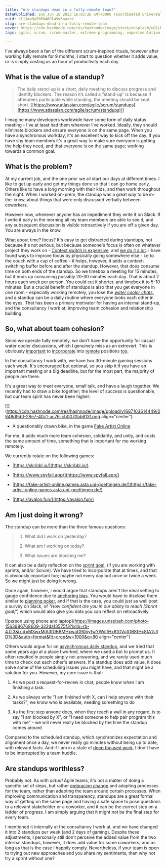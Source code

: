 ```yaml
---
title: "Are standups dead in a fully-remote team?"
datePublished: Sun Jun 18 2023 16:03:26 GMT+0000 (Coordinated Universal Time)
cuid: clj1ma9a5000409l49m5oaxre
slug: are-standups-dead-in-a-fully-remote-team
cover: https://cdn.hashnode.com/res/hashnode/image/stock/unsplash/wD1LRb9OeEo/upload/6708c9fa386b779a0bc572f57df6a22f.jpeg
tags: agile, scrum, scrum-master, extreme-programming, experimentation

---
```


I've always been a fan of the different scrum-inspired rituals, however after working fully remote for 9 months, I start to question whether it adds value, or is simply costing us an hour of productivity each day.

## What is the value of a standup?

> The daily stand-up is a short, daily meeting to discuss progress and identify blockers. The reason it’s called a “stand-up” is because if attendees participate while standing, the meeting should be kept short. \[[https://www.atlassian.com/agile/scrum/standups](https://www.atlassian.com/agile/scrum/standups)\]

I imagine many developers worldwide have some form of daily status meeting - I've at least had them wherever I've worked. Ideally, they should eliminate blockers and ensure everyone is on the same page. When you have a synchronous workday, it's an excellent way to kick off the day. If you have shy team members it's a great way to make sure everyone is getting the help they need, and that everyone is on the same page; working towards a common goal.

## What is the problem?

At my current job, and the one prior we all start our days at different times. I like to get up early and get my things done so that I can go home early. Others like to have a long morning with their kids, and then work throughout the night. When I worked on-prem, the standup was a great way to be in-the-know, about things that were only discussed verbally between coworkers.

However now, whenever anyone has an impediment they write it on Slack. If I write it early in the morning all my team members are able to see it, and any subsequent discussion is visible retroactively if you are off a given day. You are always in the know.

What about time? focus? It's easy to get distracted during standups, not because it's not serious, but because someone's focus is often on whatever project they work on - [Context switch is expensive](https://www.atlassian.com/blog/productivity/context-switching), and [we do it a lot](https://cutlefish.substack.com/p/tbm-4952-your-calendar-your-priorities). I have found ways to improve focus by physically going somewhere else - i.e to the couch with a cup of coffee - it helps, however, it adds a context-switching buffer before and after the standup. However, that does consume time on both ends of the standup. So we timebox a meeting for 15 minutes, but it ends up consuming possibly 20-30 minutes each day. That is about 2 hours each week per person. You could cut it shorter, and timebox it to 5-10 minutes. But a crucial benefit of standups is also that you get everyone in one room - especially working remotely, you lose the [*water cooler chats*](https://friday.app/p/water-cooler-talk), and a standup can be a daily routine where everyone looks each other in the eyes. That has been a primary motivator for having an internal stand-up, and the consultancy I work at; improving team cohesion and relationship building.

## So, what about team cohesion?

Since we operate fully remotely, we don't have the opportunity for casual water cooler discussions, which I genuinely miss as an extrovert. This is obviously [important](https://www.forbes.com/sites/forbestechcouncil/2021/01/19/cultivating-cohesion-in-remote-teams-tips-to-maintain-openness-and-productivity/) to [incorporate](https://www.forbes.com/sites/nicolebendaly/2020/03/20/your-team-is-now-working-remotely5-ways-to-strengthen-communication-and-team-cohesion-in-the-covid-19-world/) into [remote](https://www.invoiceberry.com/blog/how-to-foster-team-spirit-in-remote-teams/) positions [too](https://www.atlassian.com/blog/teamwork/the-importance-of-teamwork).

In the consultancy I work with, we have two 30-minute gaming sessions each week. It's encouraged but optional, so you skip it if you have an important meeting or a big deadline, but for the most part, the majority of people are there.

It's a great way to meet everyone, small talk, and have a laugh together. We recently had to draw a bike together; the level of success is questionable, but our team spirit has never been higher:

![](https://cdn.hashnode.com/res/hashnode/image/upload/v1687103614449/0848d9d0-29e7-40c1-ac76-cb0070bb613f.png align="center")

* A questionably drawn bike, in the game [Fake Artist Online](https://fake-artist-online.games.asta.uni-goettingen.de/)
    

For me, it adds much more team cohesion, solidarity, and unity, and costs the same amount of time, something that is important for me working remotely.

We currently rotate on the following games:

* [https://skribbl.io/](https://skribbl.io/)
    
* [https://www.spyfall.app/](https://www.spyfall.app/)
    
* [https://fake-artist-online.games.asta.uni-goettingen.de/](https://fake-artist-online.games.asta.uni-goettingen.de/)
    
* [https://avalon.fun/](https://avalon.fun/)
    

## Am I just doing it wrong?

The standup can be more than the three famous questions:

> 1. What did I work on yesterday?
>     
> 2. What am I working on today?
>     
> 3. What issues are blocking me?
>     

It can also be a daily reflection on the [sprint goal](https://www.scrum.org/resources/what-sprint-goal), (if you are working with sprints, and/or Scrum). We have tried to incorporate that at times, and that is obviously important too; maybe not every day but once or twice a week. So we might just be doing it wrong.

Once again, however, I would argue that standups aren't the ideal setting to gauge confidence due to [anchoring bias](https://en.wikipedia.org/wiki/Anchoring_(cognitive_bias)). You would have to disclose them similar to [planning poker](https://blog.airbrake.io/blog/software-development/planning-poker-avoid-bias-estimation), and if that is the case, you could just as well post a survey on Slack, of *"How confident are you in our ability to reach \[Sprint goal\]",* which would also give you data you can reflect on retroactively.

![person using phone and laptop](https://images.unsplash.com/photo-1563986768609-322da13575f3?ixlib=rb-4.0.3&ixid=M3wxMjA3fDB8MHxwaG90by1wYWdlfHx8fGVufDB8fHx8fA%3D%3D&auto=format&fit=crop&w=1000&q=80 align="center")

Others would argue for an [asynchronous daily standup](https://friday.app/p/asynchronous-daily-standups), and we tried that some years ago at a place I worked, where we used a bot to prompt us. It often resulted in people simply not answering, and we rarely used much time to check out each other's answers. If a standup does add value, it does solve some of the scheduling issues you might have, and that might be a solution for you. However, my core issue is that:

1. As we post a request-for-review in chat, people know when I am finishing a task.
    
2. As we always write "I am finished with X, can I help anyone with their tasks?", we know who is available, needing something to do
    
3. As the first step anyone does, when they reach a wall in any regard, is to say "I am blocked by X", or "I need someone to help pair program this with me" - we will never really be blocked by the time the standup comes around
    

Compared to the scheduled standup, which synchronizes expectation and alignment once a day, we never really go minutes without being up to date, with relevant facts. And if I am in a state of [deep focused work](https://todoist.com/inspiration/deep-work), I don't have to be interrupted by a team huddle.

## Are standups worthless?

Probably not. As with *actual* Agile teams, it's not a matter of doing a specific set of steps, but rather [embracing change](https://www.goodreads.com/book/show/67833.Extreme_Programming_Explained) and adapting processes for the team, rather than adapting the team around certain processes. When improving communication and transparency, standups are a great formal way of getting on the same page and having a safe space to pose questions to a relevant stakeholder or a coworker, and it can be the correct step on a ladder of progress. I am simply arguing that it might not be the final step for every team.

I mentioned it internally at the consultancy I work at, and we have changed it into 2 standups per week (and 2 days of gaming). Despite these adjustments, I personally still don't perceive the added value from the two internal standups, however, it does add value for some coworkers; and as long as that is the case I happily comply. Nevertheless, if your team is open to trying out new approaches and you share my sentiments, then why not try a sprint without one?